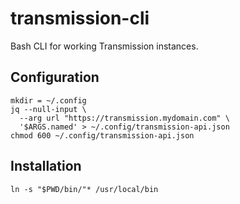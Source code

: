 # transmission-cli

Bash CLI for working Transmission instances.

## Configuration

```
mkdir = ~/.config
jq --null-input \
  --arg url "https://transmission.mydomain.com" \
  '$ARGS.named' > ~/.config/transmission-api.json
chmod 600 ~/.config/transmission-api.json
```

## Installation

```
ln -s "$PWD/bin/"* /usr/local/bin
```
